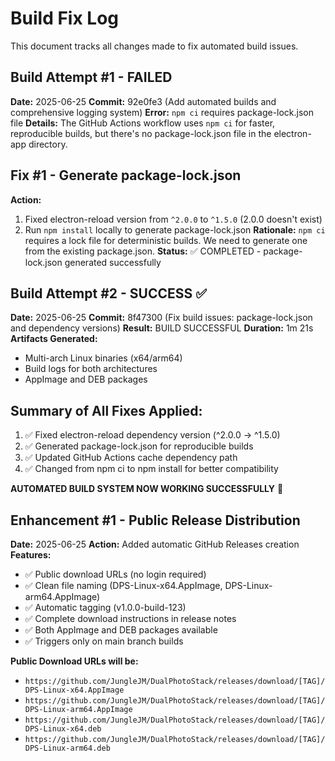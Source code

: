 # Build Fix Log

This document tracks all changes made to fix automated build issues.

## Build Attempt #1 - FAILED
**Date:** 2025-06-25
**Commit:** 92e0fe3 (Add automated builds and comprehensive logging system)
**Error:** `npm ci` requires package-lock.json file
**Details:** The GitHub Actions workflow uses `npm ci` for faster, reproducible builds, but there's no package-lock.json file in the electron-app directory.

## Fix #1 - Generate package-lock.json
**Action:** 
1. Fixed electron-reload version from `^2.0.0` to `^1.5.0` (2.0.0 doesn't exist)
2. Run `npm install` locally to generate package-lock.json
**Rationale:** `npm ci` requires a lock file for deterministic builds. We need to generate one from the existing package.json.
**Status:** ✅ COMPLETED - package-lock.json generated successfully

## Build Attempt #2 - SUCCESS ✅
**Date:** 2025-06-25
**Commit:** 8f47300 (Fix build issues: package-lock.json and dependency versions)
**Result:** BUILD SUCCESSFUL 
**Duration:** 1m 21s
**Artifacts Generated:** 
- Multi-arch Linux binaries (x64/arm64)
- Build logs for both architectures
- AppImage and DEB packages

## Summary of All Fixes Applied:
1. ✅ Fixed electron-reload dependency version (^2.0.0 → ^1.5.0)
2. ✅ Generated package-lock.json for reproducible builds
3. ✅ Updated GitHub Actions cache dependency path
4. ✅ Changed from npm ci to npm install for better compatibility

**AUTOMATED BUILD SYSTEM NOW WORKING SUCCESSFULLY** 🚀

## Enhancement #1 - Public Release Distribution
**Date:** 2025-06-25
**Action:** Added automatic GitHub Releases creation
**Features:**
- ✅ Public download URLs (no login required)
- ✅ Clean file naming (DPS-Linux-x64.AppImage, DPS-Linux-arm64.AppImage)
- ✅ Automatic tagging (v1.0.0-build-123)
- ✅ Complete download instructions in release notes
- ✅ Both AppImage and DEB packages available
- ✅ Triggers only on main branch builds

**Public Download URLs will be:**
- `https://github.com/JungleJM/DualPhotoStack/releases/download/[TAG]/DPS-Linux-x64.AppImage`
- `https://github.com/JungleJM/DualPhotoStack/releases/download/[TAG]/DPS-Linux-arm64.AppImage`
- `https://github.com/JungleJM/DualPhotoStack/releases/download/[TAG]/DPS-Linux-x64.deb`
- `https://github.com/JungleJM/DualPhotoStack/releases/download/[TAG]/DPS-Linux-arm64.deb`